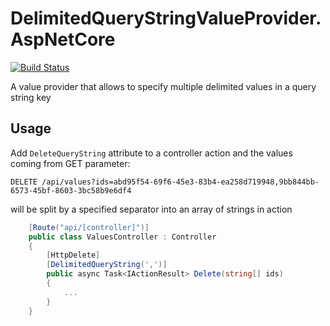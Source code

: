 # DelimitedQueryStringValueProvider.AspNetCore

[![Build Status](https://oleksiiaza.visualstudio.com/DelimitedQueryStringValueProvider.AspNetCore/_apis/build/status/DelimitedQueryStringValueProvider.AspNetCore-CI)](https://oleksiiaza.visualstudio.com/DelimitedQueryStringValueProvider.AspNetCore/_build/latest?definitionId=1)

A value provider that allows to specify multiple delimited values in a query string key

## Usage

Add `DeleteQueryString` attribute to a controller action and the values coming from GET parameter:

```
DELETE /api/values?ids=abd95f54-69f6-45e3-83b4-ea258d719948,9bb844bb-6573-45bf-8603-3bc58b9e6df4
```

will be split by a specified separator into an array of strings in action

```cs
    [Route("api/[controller]")]
    public class ValuesController : Controller
    {
        [HttpDelete]
        [DelimitedQueryString(',')]
        public async Task<IActionResult> Delete(string[] ids)
        {
            ...
        }
    }
```